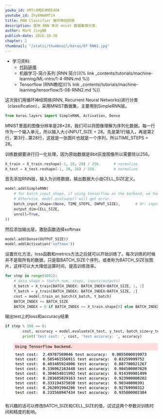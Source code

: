 ```yaml
---
youku_id: XMTc4MDE4MDE4OA
youtube_id: Zhy8NWAMT14
title: RNN Classifier 循环神经网络
description: 使用 RNN 来对 mnist 数据集做分类.
author: Mark JingNB
publish-date: 2016-10-30
chapter: 2
thumbnail: "/static/thumbnail/keras/07 RNN1.jpg"
---
```

* 学习资料:
  * [代码链接](https://github.com/MorvanZhou/tutorials/blob/master/kerasTUT/7-RNN_Classifier_example.py)
  * 机器学习-简介系列 [RNN 简介]({% link _contents/tutorials/machine-learning/ML-intro/1-4-RNN.md %})
  * Tensorflow [RNN教程]({% link _contents/tutorials/machine-learning/tensorflow/5-08-RNN2.md %})
  

这次我们用循环神经网络(RNN, Recurrent Neural Networks)进行分类（classification），采用MNIST数据集，主要用到SimpleRNN层。

```python
from keras.layers import SimpleRNN, Activation, Dense
```

MNIST里面的图像分辨率是28×28，我们可以将图像理解为序列化数据。每一行作为一个输入单元，所以输入大小INPUT_SIZE = 28。先是第1行输入，再是第2行，第3行...第28行，这就是一张图片也就是一个序列，所以TIME_STEPS = 28。


训练数据要进行归一化处理，因为原始数据是8bit灰度图像所以需要除以256。

```python
X_train = X_train.reshape(-1, 28, 28) / 256.      # normalize
X_test = X_test.reshape(-1, 28, 28) / 256.        # normalize
```

首先添加RNN层，输入为训练数据，输出数据大小由CELL_SIZE定义。

```python
model.add(SimpleRNN(
    # for batch_input_shape, if using tensorflow as the backend, we have to put None for the batch_size.
    # Otherwise, model.evaluate() will get error.
    batch_input_shape=(None, TIME_STEPS, INPUT_SIZE),       # Or: input_dim=INPUT_SIZE, input_length=TIME_STEPS,
    output_dim=CELL_SIZE,
    unroll=True,
))
```

然后添加输出层，激励函数选择softmax

```python
model.add(Dense(OUTPUT_SIZE))
model.add(Activation('softmax'))
``` 
设置优化方法，loss函数和metrics方法之后就可以开始训练了。每次训练的时候并不是取所有的数据，只是取BATCH_SIZE个序列，或者称为BATCH_SIZE张图片，这样可以大大降低运算时间，提高训练效率。

```python
for step in range(4001):
    # data shape = (batch_num, steps, inputs/outputs)
    X_batch = X_train[BATCH_INDEX: BATCH_INDEX+BATCH_SIZE, :, :]
    Y_batch = y_train[BATCH_INDEX: BATCH_INDEX+BATCH_SIZE, :]
    cost = model.train_on_batch(X_batch, Y_batch)
    BATCH_INDEX += BATCH_SIZE
    BATCH_INDEX = 0 if BATCH_INDEX >= X_train.shape[0] else BATCH_INDEX
 ``` 
输出test上的loss和accuracy结果

```python
if step % 500 == 0:
        cost, accuracy = model.evaluate(X_test, y_test, batch_size=y_test.shape[0], verbose=False)
        print('test cost: ', cost, 'test accuracy: ', accuracy)
```


<img class="course-image" src="/static/results/keras/2-4-1.png">

有兴趣的话可以修改BATCH_SIZE和CELL_SIZE的值，试试这两个参数对训练时间和精度的影响。


